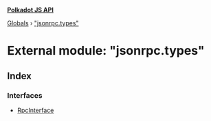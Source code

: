**[Polkadot JS API](../README.md)**

[Globals](../globals.md) › [&quot;jsonrpc.types&quot;](_jsonrpc_types_.md)

# External module: "jsonrpc.types"

## Index

### Interfaces

* [RpcInterface](../interfaces/_jsonrpc_types_.rpcinterface.md)